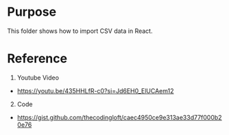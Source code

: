 # Purpose

This folder shows how to import CSV data in React.

# Reference
1. Youtube Video 
* https://youtu.be/435HHLfR-c0?si=Jd6EH0_ElUCAem12
2. Code 
* https://gist.github.com/thecodingloft/caec4950ce9e313ae33d77f000b20e76